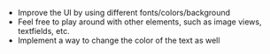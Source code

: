 - Improve the UI by using different fonts/colors/background
- Feel free to play around with other elements, such as image views, textfields, etc.
- Implement a way to change the color of the text as well

